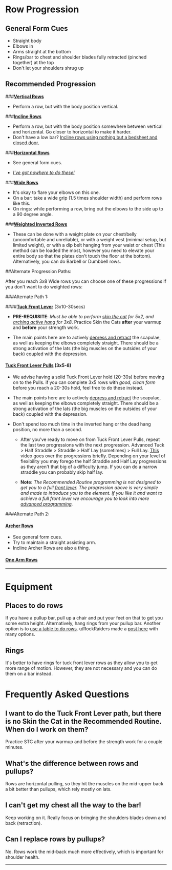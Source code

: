 # Row Progression


## General Form Cues

* Straight body
* Elbows in
* Arms straight at the bottom
* Rings/bar to chest and shoulder blades fully retracted (pinched together) at the top
* Don't let your shoulders shrug up

## Recommended Progression

###[**Vertical Rows**](https://www.youtube.com/watch?v=wr8ZA-cvH3s)  

 * Perform a row, but with the body position vertical.

###[**Incline Rows**](https://www.youtube.com/watch?v=LR2EnFWpVao)

 * Perform a row, but with the body position somewhere between vertical and horizontal. Go closer to horizontal to make it harder.
 * Don't have a low bar? [Incline rows using nothing but a bedsheet and closed door.](https://youtu.be/rloXYB8M3vU)

###[**Horizontal Rows**](https://www.youtube.com/watch?v=dvkIaarnf0g)  

 * See general form cues.

 * [*I've got nowhere to do these!*](http://www.reddit.com/recommended-routine/bodyweightfitness/wiki/exercises/row#wiki_places_to_do_rows)  

###[**Wide Rows**](https://www.youtube.com/watch?v=f3yfJ0RStQw)  

 * It's okay to flare your elbows on this one.
 * On a bar: take a wide grip (1.5 times shoulder width) and perform rows like this.  
 * On rings: while performing a row, bring out the elbows to the side up to a 90 degree angle.

###[**Weighted Inverted Rows**](https://www.youtube.com/watch?v=3cYR6pis5zc)
  * These can be done with a weight plate on your chest/belly (uncomfortable and unreliable), or with a weight vest (minimal setup, but limited weight), or with a dip belt hanging from your waist or chest (This method can be loaded the most, however you need to elevate your entire body so that the plates don't touch the floor at the bottom). Alternatively, you can do Barbell or Dumbbell rows.


##Alternate Progression Paths:

After you reach 3x8 Wide rows you can choose one of these progressions if you don't want to do weighted rows:

###Alternate Path 1:

####[**Tuck Front Lever**](https://youtu.be/tStwC06qdwM?t=2m50s)  (3x10-30secs)

   * **PRE-REQUISITE**: *Must be able to perform [skin the cat](https://www.reddit.com/recommended-routine/bodyweightfitness/comments/315n76/technique_thursday_skin_the_cat_tutorial/) for 5x2, and [arching active hang](https://www.youtube.com/watch?v=C995b3KLXS4) for 3x8*. Practice Skin the Cats **after** your warmup and **before** your strength work.

   * The main points here are to actively [depress and retract](/recommended-routine/bodyweightfitness/wiki/kb/positioning) the scapulae, as well as keeping the elbows completely straight. There should be a strong activation of the lats (the big muscles on the outsides of your back) coupled with the depression.


#### [**Tuck Front Lever Pulls**](https://youtu.be/ZWxrvwRKR-s?t=4m19s)  (3x5-8)

   * We advise having a solid Tuck Front Lever hold (20-30s) before moving on to the Pulls. if you can complete 3x5 rows with *good, clean form* before you reach a 20-30s hold, feel free to do these instead. 

   * The main points here are to actively [depress and retract](/recommended-routine/bodyweightfitness/wiki/kb/positioning) the scapulae, as well as keeping the elbows completely straight. There should be a strong activation of the lats (the big muscles on the outsides of your back) coupled with the depression.
   * Don't spend too much time in the inverted hang or the dead hang position, no more than a second.

     * After you've ready to move on from Tuck Front Lever Pulls, repeat the last two progressions with the next progression. Advanced Tuck > Half Straddle > Straddle > Half Lay (sometimes) > Full Lay. [This](https://youtu.be/ZWxrvwRKR-s?t=3m56s) video goes over the progressions briefly. Depending on your level of flexibility you may forego the half Straddle and Half Lay progressions as they aren't that big of a difficulty jump. If you can do a narrow straddle you can probably skip half lay.

     * **Note:** *The Recommended Routine programming is not designed to get you to a full [front lever](https://www.reddit.com/recommended-routine/bodyweightfitness/wiki/playground/front-lever). The progression above is very simple and made to introduce you to the element. If you like it and want to achieve a full front lever we encourage you to look into more [advanced programming](https://www.reddit.com/recommended-routine/bodyweightfitness/wiki/).*


###Alternate Path 2:

#### [**Archer Rows**](https://www.youtube.com/watch?v=PGoW1i4K_o0)
 
 * See general form cues.
 * Try to maintain a straight assisting arm.
 * Incline Archer Rows are also a thing.

#### [**One Arm Rows**](https://www.youtube.com/watch?v=67Lp_DeX3-c)

---


# Equipment
## Places to do rows
If you have a pullup bar, pull up a chair and put your feet on that to get you some extra height. Alternatively, hang rings from your pullup bar. Another option is to [use a table to do rows](http://www.youtube.com/watch?v=OYUxXMGVuuU). u/RockRaiders made a [post here](https://www.reddit.com/recommended-routine/bodyweightfitness/comments/857cqj/no_idea_where_to_do_pullups_and_rows_here_are/) with many options. 

## Rings
It's better to have rings for tuck front lever rows as they allow you to get more range of motion. However, they are not necessary and you can do them on a bar instead.

# Frequently Asked Questions
## I want to do the Tuck Front Lever path, but there is no Skin the Cat in the Recommended Routine. When do I work on them?
Practice STC after your warmup and before the strength work for a couple minutes. 
## What's the difference between rows and pullups?
Rows are horizontal pulling, so they hit the muscles on the mid-upper back a bit better than pullups, which rely mostly on lats.

## I can't get my chest all the way to the bar!
Keep working on it. Really focus on bringing the shoulders blades down and back (retraction).

## Can I replace rows by pullups?
No. Rows work the mid-back much more effectively, which is important for shoulder health.

---
